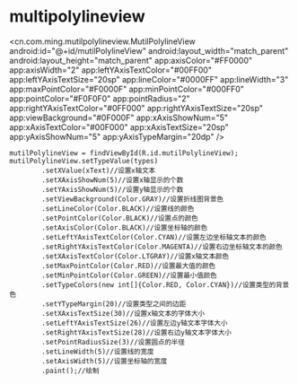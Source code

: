 # multipolylineview
<cn.com.ming.mutilpolylineview.MutilPolylineView
    android:id="@+id/mutilPolylineView"
    android:layout_width="match_parent"
    android:layout_height="match_parent"
    app:axisColor="#FF0000"
    app:axisWidth="2"
    app:leftYAxisTextColor="#00FF00"
    app:leftYAxisTextSize="20sp"
    app:lineColor="#0000FF"
    app:lineWidth="3"
    app:maxPointColor="#F0000F"
    app:minPointColor="#000FF0"
    app:pointColor="#F0F0F0"
    app:pointRadius="2"
    app:rightYAxisTextColor="#0FF000"
    app:rightYAxisTextSize="20sp"
    app:viewBackground="#0F000F"
    app:xAxisShowNum="5"
    app:xAxisTextColor="#00F000"
    app:xAxisTextSize="20sp"
    app:yAxisShowNum="5"
    app:yAxisTypeMargin="20dp" />
    
    mutilPolylineView = findViewById(R.id.mutilPolylineView);
    mutilPolylineView.setTypeValue(types)
            .setXValue(xText)//设置x轴文本
            .setXAxisShowNum(5)//设置x轴显示的个数
            .setYAxisShowNum(5)//设置y轴显示的个数
            .setViewBackground(Color.GRAY)//设置折线图背景色
            .setLineColor(Color.BLACK)//设置线的颜色
            .setPointColor(Color.BLACK)//设置点的颜色
            .setAxisColor(Color.BLACK)//设置坐标轴的颜色
            .setLeftYAxisTextColor(Color.CYAN)//设置左边坐标轴文本的颜色
            .setRightYAxisTextColor(Color.MAGENTA)//设置右边坐标轴文本的颜色
            .setXAxisTextColor(Color.LTGRAY)//设置x轴文本颜色
            .setMaxPointColor(Color.RED)//设置最大值的颜色
            .setMinPointColor(Color.GREEN)//设置最小值颜色
            .setTypeColors(new int[]{Color.RED, Color.CYAN})//设置类型的背景色
            .setYTypeMargin(20)//设置类型之间的边距
            .setXAxisTextSize(30)//设置x轴文本的字体大小
            .setLeftYAxisTextSize(26)//设置左边y轴文本字体大小
            .setRightYAxisTextSize(28)//设置右边y轴文本字体大小
            .setPointRadiusSize(3)//设置圆点的半径
            .setLineWidth(5)//设置线的宽度
            .setAxisWidth(5)//设置坐标轴的宽度
            .paint();//绘制
